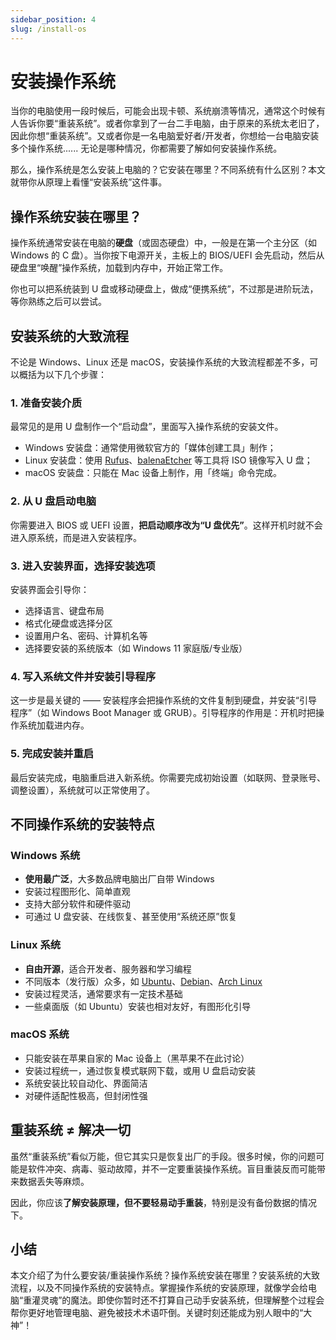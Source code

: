 ```yaml
---
sidebar_position: 4
slug: /install-os
---
```


# 安装操作系统

当你的电脑使用一段时候后，可能会出现卡顿、系统崩溃等情况，通常这个时候有人告诉你要“重装系统”。或者你拿到了一台二手电脑，由于原来的系统太老旧了，因此你想“重装系统”。又或者你是一名电脑爱好者/开发者，你想给一台电脑安装多个操作系统...... 无论是哪种情况，你都需要了解如何安装操作系统。

那么，操作系统是怎么安装上电脑的？它安装在哪里？不同系统有什么区别？本文就带你从原理上看懂“安装系统”这件事。



## 操作系统安装在哪里？

操作系统通常安装在电脑的**硬盘**（或固态硬盘）中，一般是在第一个主分区（如 Windows 的 C 盘）。当你按下电源开关，主板上的 BIOS/UEFI 会先启动，然后从硬盘里“唤醒”操作系统，加载到内存中，开始正常工作。

你也可以把系统装到 U 盘或移动硬盘上，做成“便携系统”，不过那是进阶玩法，等你熟练之后可以尝试。



## 安装系统的大致流程

不论是 Windows、Linux 还是 macOS，安装操作系统的大致流程都差不多，可以概括为以下几个步骤：

### 1. 准备安装介质

最常见的是用 U 盘制作一个“启动盘”，里面写入操作系统的安装文件。

- Windows 安装盘：通常使用微软官方的「媒体创建工具」制作；
- Linux 安装盘：使用 [Rufus](https://github.com/pbatard/rufus)、[balenaEtcher](https://github.com/balena-io/etcher) 等工具将 ISO 镜像写入 U 盘；
- macOS 安装盘：只能在 Mac 设备上制作，用「终端」命令完成。

### 2. 从 U 盘启动电脑

你需要进入 BIOS 或 UEFI 设置，**把启动顺序改为“U 盘优先”**。这样开机时就不会进入原系统，而是进入安装程序。

### 3. 进入安装界面，选择安装选项

安装界面会引导你：

- 选择语言、键盘布局
- 格式化硬盘或选择分区
- 设置用户名、密码、计算机名等
- 选择要安装的系统版本（如 Windows 11 家庭版/专业版）

### 4. 写入系统文件并安装引导程序

这一步是最关键的 —— 安装程序会把操作系统的文件复制到硬盘，并安装“引导程序”（如 Windows Boot Manager 或 GRUB）。引导程序的作用是：开机时把操作系统加载进内存。

### 5. 完成安装并重启

最后安装完成，电脑重启进入新系统。你需要完成初始设置（如联网、登录账号、调整设置），系统就可以正常使用了。



## 不同操作系统的安装特点

### Windows 系统

- **使用最广泛**，大多数品牌电脑出厂自带 Windows
- 安装过程图形化、简单直观
- 支持大部分软件和硬件驱动
- 可通过 U 盘安装、在线恢复、甚至使用“系统还原”恢复

### Linux 系统

- **自由开源**，适合开发者、服务器和学习编程
- 不同版本（发行版）众多，如 [Ubuntu](https://ubuntu.com)、[Debian](https://www.debian.org)、[Arch Linux](https://archlinux.org)
- 安装过程灵活，通常要求有一定技术基础
- 一些桌面版（如 Ubuntu）安装也相对友好，有图形化引导

### macOS 系统

- 只能安装在苹果自家的 Mac 设备上（黑苹果不在此讨论）
- 安装过程统一，通过恢复模式联网下载，或用 U 盘启动安装
- 系统安装比较自动化、界面简洁
- 对硬件适配性极高，但封闭性强



## 重装系统 ≠ 解决一切

虽然“重装系统”看似万能，但它其实只是恢复出厂的手段。很多时候，你的问题可能是软件冲突、病毒、驱动故障，并不一定要重装操作系统。盲目重装反而可能带来数据丢失等麻烦。

因此，你应该**了解安装原理，但不要轻易动手重装**，特别是没有备份数据的情况下。



## 小结

本文介绍了为什么要安装/重装操作系统？操作系统安装在哪里？安装系统的大致流程，以及不同操作系统的安装特点。掌握操作系统的安装原理，就像学会给电脑“重灌灵魂”的魔法。即使你暂时还不打算自己动手安装系统，但理解整个过程会帮你更好地管理电脑、避免被技术术语吓倒。关键时刻还能成为别人眼中的“大神”！
